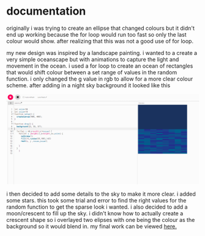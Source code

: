 # documentation #
originally i was trying to create an ellipse that changed colours but it didn't end up working because the for loop would run too fast so only the last colour would show. after realizing that this was not a good use of for loop.

my new design was inspired by a landscape painting. i wanted to a create a very simple oceanscape but with animations to capture the light and movement in the ocean. i used a for loop to create an ocean of rectangles that would shift colour between a set range of values in the random function. i only changed the g value in rgb to allow for a more clear colour scheme. after adding in a night sky background it looked like this

![this.](https://github.com/insiyam/intro-to-im/blob/first/media/forloop/Screenshot%202022-02-07%20172121.png)

i then decided to add some details to the sky to make it more clear. i added some stars. this took some trial and error to find the right values for the random function to get the sparse look i wanted. i also decided to add a moon/crescent to fill up the sky. i didn't know how to actually create a crescent shape so i overlayed two elipses with one being the colour as the background so it would blend in. my final work can be viewed [here.](https://editor.p5js.org/insiyam/sketches/apTB8qs7D)
